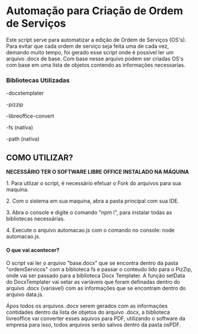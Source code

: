 <h1><strong>Automação para Criação de Ordem de Serviços</strong></h1>
<p>Este script serve para automatizar a edição de Ordem de Serviços (OS's). Para evitar que cada ordem de serviço seja feita uma de cada vez, demando muito tempo, foi gerado esse script onde é possível ler um arquivo .docx de base. Com base nesse arquivo podem ser criadas OS's com base em uma lista de objetos contendo as informações necessarias.</p>
<h3>Bibliotecas Utilizadas</h3>
<p>-docxtemplater</p>
<p>-pizzip</p>
<p>-libreoffice-convert</p>
<p>-fs (nativa)</p>
<p>-path (nativa)</p>
<h2>COMO UTILIZAR?</h2>
<p><strong>NECESSÁRIO TER O SOFTWARE LIBRE OFFICE INSTALADO NA MÁQUINA</strong></p>
<p>1. Para utlizar o script, é necessário efetuar o Fork do arquivos para sua maquina.</p>
<p>2. Com o sistema em sua maquina, abra a pasta principal com sua IDE.</p>
<p>3. Abra o console e digite o comando "npm i", para instalar todas as bibliotecas necessárias.</p>
<p>4. Execute o arquivo automacao.js com o comando no console: node automacao.js.</p>
<h4>O que vai acontecer?</h4>
<p>O script vai ler o arquivo "base.docx" que se encontra dentro da pasta "ordemServicos" com a biblioteca fs e passar o conteudo lido para o PizZip, onde vai ser passado para a biblioteca Docx Templater. A função setData do DocxTemplater vai setar as variáveis que foram definadas dentro do arquivo .docx {variavel} com as informações que se encontram dentro do arquivo data.js.</p>
<p>Ápos todos os arquivos .docx serem gerados com as informações contidades dentro da lista de objetos do arquivo .docx, a biblioteca livreoffice vai converter esses aquivos para PDF, utilizando o software da empresa para isso, todos arquivos serão salvos dentro da pasta osPDF.</p>

